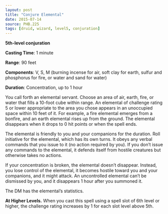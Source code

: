 ```yaml
---
layout: post
title: "Conjure Elemental"
date: 2015-07-14
source: PHB.225
tags: [druid, wizard, level5, conjuration]
---
```


**5th-level conjuration**

**Casting Time**: 1 minute

**Range**: 90 feet

**Components**: V, S, M (burning incense for air, soft clay for earth, sulfur and phosphorus for fire, or water and sand for water)

**Duration**: Concentration, up to 1 hour

You call forth an elemental servant. Choose an area of air, earth, fire, or water that fills a 10-foot cube within range. An elemental of challenge rating 5 or lower appropriate to the area you chose appears in an unoccupied space within 10 feet of it. For example, a fire elemental emerges from a bonfire, and an earth elemental rises up from the ground. The elemental disappears when it drops to 0 hit points or when the spell ends.

The elemental is friendly to you and your companions for the duration. Roll initiative for the elemental, which has its own turns. It obeys any verbal commands that you issue to it (no action required by you). If you don’t issue any commands to the elemental, it defends itself from hostile creatures but otherwise takes no actions.

If your concentration is broken, the elemental doesn’t disappear. Instead, you lose control of the elemental, it becomes hostile toward you and your companions, and it might attack. An uncontrolled elemental can’t be dismissed by you, and it disappears 1 hour after you summoned it.

The DM has the elemental’s statistics.

**At Higher Levels.** When you cast this spell using a spell slot of 6th level or higher, the challenge rating increases by 1 for each slot level above 5th.
